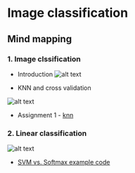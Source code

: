 # Image classification
 
## Mind mapping

### 1. Image clssification
  
  * Introduction
  ![alt text](https://github.com/yangyuchelsea/cs231n-note/blob/master/Mind-mapping/Module-1/introduction.png)


  * KNN and cross validation

  ![alt text](https://github.com/yangyuchelsea/cs231n-note/blob/master/Mind-mapping/Module-1/knn.png)
  
  
  * Assignment 1 - [knn](https://github.com/yangyuchelsea/cs231n-note/blob/master/Assignment%201/README.md)
  
  

### 2. Linear classification

![alt text](https://github.com/yangyuchelsea/cs231n-note/blob/master/Mind-mapping/Module-1/linear_classification.png)

   * [SVM vs. Softmax example code](https://github.com/yangyuchelsea/cs231n-note/blob/master/Mind-mapping/Module-1/linear_classification_example.ipynb)


